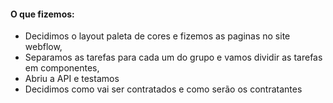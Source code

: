 #### O que fizemos: 
* Decidimos o layout paleta de cores e fizemos as paginas no site webflow,
* Separamos as tarefas para cada um do grupo e vamos dividir as tarefas em componentes,
* Abriu a API e testamos
* Decidimos como vai ser contratados e como serão os contratantes